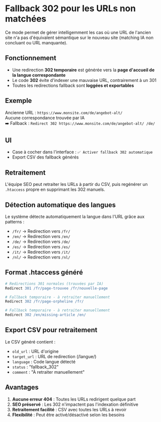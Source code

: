 # Fallback 302 pour les URLs non matchées

Ce mode permet de gérer intelligemment les cas où une URL de l'ancien site n'a pas d'équivalent sémantique sur le nouveau site (matching IA non concluant ou URL manquante).

## Fonctionnement

- Une redirection **302 temporaire** est générée vers la **page d'accueil de la langue correspondante**
- Le code **302** évite d'indexer une mauvaise URL, contrairement à un 301
- Toutes les redirections fallback sont **loggées et exportables**

## Exemple

Ancienne URL : `https://www.monsite.com/de/angebot-alt/`  
Aucune correspondance trouvée par IA  
➡️ Fallback : `Redirect 302 https://www.monsite.com/de/angebot-alt/ /de/`

## UI

- Case à cocher dans l'interface : `✅ Activer fallback 302 automatique`
- Export CSV des fallback générés

## Retraitement

L'équipe SEO peut retraiter les URLs à partir du CSV, puis regénérer un `.htaccess` propre en supprimant les 302 manuels.

## Détection automatique des langues

Le système détecte automatiquement la langue dans l'URL grâce aux patterns :
- `/fr/` → Redirection vers `/fr/`
- `/en/` → Redirection vers `/en/`
- `/de/` → Redirection vers `/de/`
- `/es/` → Redirection vers `/es/`
- `/it/` → Redirection vers `/it/`
- `/nl/` → Redirection vers `/nl/`

## Format .htaccess généré

```apache
# Redirections 301 normales (trouvées par IA)
Redirect 301 /fr/page-trouvee /fr/nouvelle-page

# Fallback temporaire - à retraiter manuellement
Redirect 302 /fr/page-orpheline /fr/

# Fallback temporaire - à retraiter manuellement  
Redirect 302 /en/missing-article /en/
```

## Export CSV pour retraitement

Le CSV généré contient :
- `old_url` : URL d'origine
- `target_url` : URL de redirection (/langue/)
- `language` : Code langue détecté
- `status` : "fallback_302"
- `comment` : "À retraiter manuellement"

## Avantages

1. **Aucune erreur 404** : Toutes les URLs redirigent quelque part
2. **SEO préservé** : Les 302 n'impactent pas l'indexation définitive
3. **Retraitement facilité** : CSV avec toutes les URLs à revoir
4. **Flexibilité** : Peut être activé/désactivé selon les besoins
